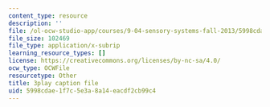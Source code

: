 ```yaml
---
content_type: resource
description: ''
file: /ol-ocw-studio-app/courses/9-04-sensory-systems-fall-2013/5998cdae1f7c5e3a8a14eacdf2cb99c4_jdiy_lV2xno.vtt
file_size: 102469
file_type: application/x-subrip
learning_resource_types: []
license: https://creativecommons.org/licenses/by-nc-sa/4.0/
ocw_type: OCWFile
resourcetype: Other
title: 3play caption file
uid: 5998cdae-1f7c-5e3a-8a14-eacdf2cb99c4
---
```

